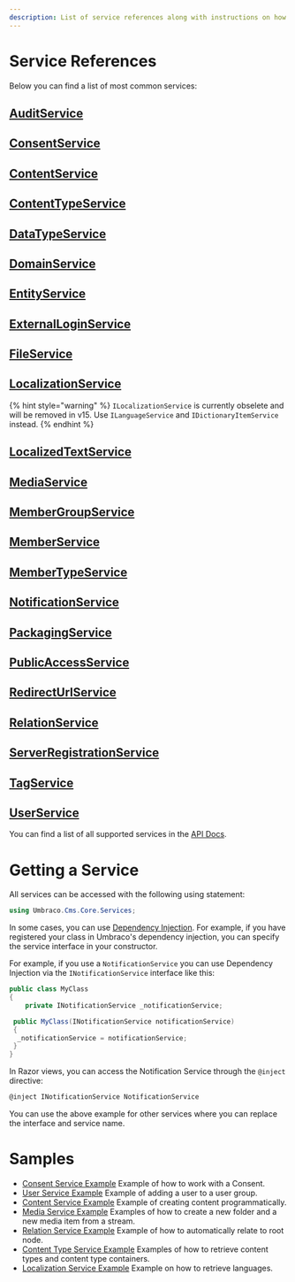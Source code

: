 ```yaml
---
description: List of service references along with instructions on how to use them, as well as some examples for better understanding.
---
```


# Service References

Below you can find a list of most common services:

## [AuditService](https://apidocs.umbraco.com/v14/csharp/api/Umbraco.Cms.Core.Services.IAuditService.html)

## [ConsentService](https://apidocs.umbraco.com/v14/csharp/api/Umbraco.Cms.Core.Services.IConsentService.html)

## [ContentService](https://apidocs.umbraco.com/v14/csharp/api/Umbraco.Cms.Core.Services.IContentService.html)

## [ContentTypeService](https://apidocs.umbraco.com/v14/csharp/api/Umbraco.Cms.Core.Services.IContentTypeService.html)

## [DataTypeService](https://apidocs.umbraco.com/v14/csharp/api/Umbraco.Cms.Core.Services.IDataTypeService.html)

## [DomainService](https://apidocs.umbraco.com/v14/csharp/api/Umbraco.Cms.Core.Services.IDomainService.html)

## [EntityService](https://apidocs.umbraco.com/v14/csharp/api/Umbraco.Cms.Core.Services.IEntityService.html)

## [ExternalLoginService](https://apidocs.umbraco.com/v14/csharp/api/Umbraco.Cms.Core.Services.ExternalLoginService.html)

## [FileService](https://apidocs.umbraco.com/v14/csharp/api/Umbraco.Cms.Core.Services.IFileService.html)

## [LocalizationService](https://apidocs.umbraco.com/v14/csharp/api/Umbraco.Cms.Core.Services.ILocalizationService.html)

{% hint style="warning" %}
`ILocalizationService` is currently obselete and will be removed in v15. Use `ILanguageService` and `IDictionaryItemService` instead.
{% endhint %}

## [LocalizedTextService](https://apidocs.umbraco.com/v14/csharp/api/Umbraco.Cms.Core.Services.LocalizedTextService.html)

## [MediaService](https://apidocs.umbraco.com/v14/csharp/api/Umbraco.Cms.Core.Services.IMediaService.html)

## [MemberGroupService](https://apidocs.umbraco.com/v13/csharp/api/Umbraco.Cms.Core.Services.IMemberGroupService.html)

## [MemberService](https://apidocs.umbraco.com/v14/csharp/api/Umbraco.Cms.Core.Services.IMemberService.html)

## [MemberTypeService](https://apidocs.umbraco.com/v14/csharp/api/Umbraco.Cms.Core.Services.IMemberTypeService.html)

## [NotificationService](https://apidocs.umbraco.com/v14/csharp/api/Umbraco.Cms.Core.Services.INotificationService.html)

## [PackagingService](https://apidocs.umbraco.com/v14/csharp/api/Umbraco.Cms.Core.Services.IPackagingService.html)

## [PublicAccessService](https://apidocs.umbraco.com/v14/csharp/api/Umbraco.Cms.Core.Services.IPublicAccessService.html)

## [RedirectUrlService](https://apidocs.umbraco.com/v14/csharp/api/Umbraco.Cms.Core.Services.IRedirectUrlService.html)

## [RelationService](https://apidocs.umbraco.com/v14/csharp/api/Umbraco.Cms.Core.Services.IRelationService.html)

## [ServerRegistrationService](https://apidocs.umbraco.com/v14/csharp/api/Umbraco.Cms.Core.Services.IServerRegistrationService.html)

## [TagService](https://apidocs.umbraco.com/v14/csharp/api/Umbraco.Cms.Core.Services.ITagService.html)

## [UserService](https://apidocs.umbraco.com/v14/csharp/api/Umbraco.Cms.Core.Services.IUserService.html)

You can find a list of all supported services in the [API Docs](https://apidocs.umbraco.com/v14/csharp/api/Umbraco.Cms.Core.Services.html).

# Getting a Service

All services can be accessed with the following using statement:

```csharp
using Umbraco.Cms.Core.Services;
```

In some cases, you can use [Dependency Injection](https://learn.microsoft.com/en-us/dotnet/core/extensions/dependency-injection). For example, if you have registered your class in Umbraco's dependency injection, you can specify the service interface in your constructor.

For example, if you use a `NotificationService` you can use Dependency Injection via the `INotificationService` interface like this:

```csharp
public class MyClass
{
    private INotificationService _notificationService;

 public MyClass(INotificationService notificationService)
 {
  _notificationService = notificationService;
 }
}
```

In Razor views, you can access the Notification Service through the `@inject` directive:

```csharp
@inject INotificationService NotificationService
```

You can use the above example for other services where you can replace the interface and service name.

# Samples

* [Consent Service Example](./consentservice.md)
Example of how to work with a Consent.
* [User Service Example](./create-a-new-user.md)
Example of adding a user to a user group.
* [Content Service Example](./create-content-programmatically.md)
Example of creating content programmatically.
* [Media Service Example](./mediaservice.md)
Examples of how to create a new folder and a new media item from a stream.
* [Relation Service Example](./relationservice.md)
Example of how to automatically relate to root node.
* [Content Type Service Example](./retrieving-content-types.md)
Examples of how to retrieve content types and content type containers.
* [Localization Service Example](./retrieving-languages.md)
Example on how to retrieve languages.
